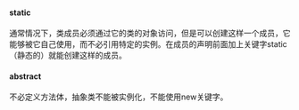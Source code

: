 #### static
通常情况下，类成员必须通过它的类的对象访问，但是可以创建这样一个成员，它能够被它自己使用，而不必引用特定的实例。在成员的声明前面加上关键字static（静态的）就能创建这样的成员。
#### abstract
不必定义方法体，抽象类不能被实例化，不能使用new关键字。
